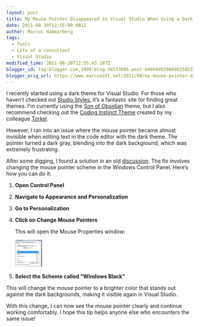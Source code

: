 ```yaml
---
layout: post
title: My Mouse Pointer Disappeared in Visual Studio When Using a Dark Theme
date: 2011-08-30T12:55:00.001Z
author: Marcus Hammarberg
tags:
  - Tools
  - Life of a consultant
  - Visual Studio
modified_time: 2011-08-30T12:55:43.187Z
blogger_id: tag:blogger.com,1999:blog-36533086.post-8495699296690358537
blogger_orig_url: https://www.marcusoft.net/2011/08/my-mouse-pointer-disappeared-in-visual.html
---
```


I recently started using a dark theme for Visual Studio. For those who haven’t checked out [Studio Styles](http://studiostyl.es/), it’s a fantastic site for finding great themes. I'm currently using the [Son of Obsidian](http://studiostyl.es/schemes/son-of-obsidian) theme, but I also recommend checking out the [Coding Instinct Theme](http://studiostyl.es/schemes/coding-instinct-theme) created by my colleague [Torkel](http://www.codinginstinct.com).

However, I ran into an issue where the mouse pointer became almost invisible when editing text in the code editor with the dark theme. The pointer turned a dark gray, blending into the dark background, which was extremely frustrating.

After some digging, I found a solution in an old [discussion](http://weblogs.asp.net/infinitiesloop/archive/2006/08/06/Join-the-Dark-Side-of-Visual-Studio.aspx). The fix involves changing the mouse pointer scheme in the Windows Control Panel. Here’s how you can do it:

1. **Open Control Panel**
2. **Navigate to Appearance and Personalization**
3. **Go to Personalization**
4. **Click on Change Mouse Pointers**

    This will open the Mouse Properties window:

    ![Mouse Color Scheme](/img/mouse%25252520color%25252520scheme_thumb%2525255B2%2525255D.jpg)

5. **Select the Scheme called "Windows Black"**

This will change the mouse pointer to a brighter color that stands out against the dark backgrounds, making it visible again in Visual Studio.

With this change, I can now see the mouse pointer clearly and continue working comfortably. I hope this tip helps anyone else who encounters the same issue!
